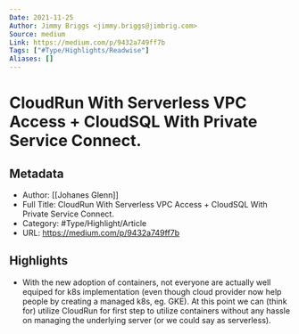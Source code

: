 ```yaml
---
Date: 2021-11-25
Author: Jimmy Briggs <jimmy.briggs@jimbrig.com>
Source: medium
Link: https://medium.com/p/9432a749ff7b
Tags: ["#Type/Highlights/Readwise"]
Aliases: []
---
```

# CloudRun With Serverless VPC Access + CloudSQL With Private Service Connect.

## Metadata
- Author: [[Johanes Glenn]]
- Full Title: CloudRun With Serverless VPC Access + CloudSQL With Private Service Connect.
- Category: #Type/Highlight/Article
- URL: https://medium.com/p/9432a749ff7b

## Highlights
- With the new adoption of containers, not everyone are actually well equiped for k8s implementation (even though cloud provider now help people by creating a managed k8s, eg. GKE). At this point we can (think for) utilize CloudRun for first step to utilize containers without any hassle on managing the underlying server (or we could say as serverless).

